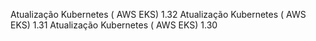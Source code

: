 Atualização Kubernetes ( AWS EKS)  1.32
Atualização Kubernetes ( AWS EKS)  1.31
Atualização Kubernetes ( AWS EKS) 1.30

